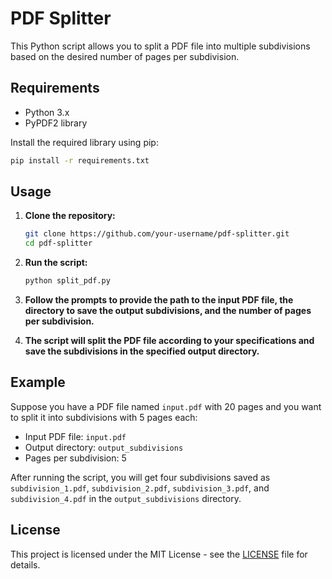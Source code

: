 # PDF Splitter

This Python script allows you to split a PDF file into multiple subdivisions based on the desired number of pages per subdivision.

## Requirements

- Python 3.x
- PyPDF2 library

Install the required library using pip:

```bash
pip install -r requirements.txt
```

## Usage

1. **Clone the repository:**

    ```bash
    git clone https://github.com/your-username/pdf-splitter.git
    cd pdf-splitter
    ```

2. **Run the script:**

    ```bash
    python split_pdf.py
    ```

3. **Follow the prompts to provide the path to the input PDF file, the directory to save the output subdivisions, and the number of pages per subdivision.**

4. **The script will split the PDF file according to your specifications and save the subdivisions in the specified output directory.**

## Example

Suppose you have a PDF file named `input.pdf` with 20 pages and you want to split it into subdivisions with 5 pages each:

- Input PDF file: `input.pdf`
- Output directory: `output_subdivisions`
- Pages per subdivision: 5

After running the script, you will get four subdivisions saved as `subdivision_1.pdf`, `subdivision_2.pdf`, `subdivision_3.pdf`, and `subdivision_4.pdf` in the `output_subdivisions` directory.

## License

This project is licensed under the MIT License - see the [LICENSE](LICENSE) file for details.
